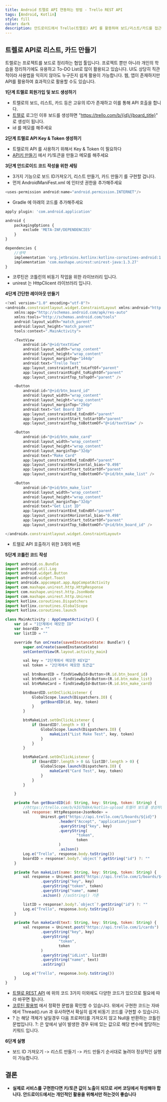 ```yaml
---
title: Android 트렐로 API 연동하는 방법 - Trello REST API
tags: [Android, Kotlin]
style: fill
color: dark
description: 안드로이드에서 Trello(트렐로) API 를 활용하여 보드/리스트/카드를 접근하고 활용하는 방법
---
```


## 트렐로 API로 리스트, 카드 만들기
트렐로는 프로젝트를 보드로 정리하는 협업 툴입니다. 프로젝트 뿐만 아니라 개인의 학습을 정리하기에도 유용하고 To-DO List로 많이 활용되고 있습니다. UI도 상당히 직관적이라 사용법을 익히지 않아도 누구든지 쉽게 활용이 가능합니다. 웹, 앱이 존재하지만 API를 활용하여 효과적으로 활용할 수도 있습니다.


**1단계 트렐로 회원가입 및 보드 생성하기**
- 트렐로의 보드, 리스트, 카드 등은 고유의 ID가 존재하고 이를 통해 API 호출을 합니다.
- [트렐로](https://trello.com/) 로그인 이후 보드를 생성하면 "https://trello.com/b/{id}/{board_title}" 로 생성이 됩니다.
- id 를 메모를 해주세요


**2단계 트렐로 API Key & Token 생성하기**
- 트렐로의 API 를 사용하기 위해서 Key & Token 이 필요하다
- [API키 만들기](https://trello.com/app-key) 에서 키/토큰을 만들고 메모를 해주세요


**3단계 안드로이드 코드 작성을 위한 세팅**
- 3가지 기능으로 보드 ID가져오기, 리스트 만들기, 카드 만들기 를 구현할 겁니다.
- 먼저 AndroidManiFest.xml 에 인터넷 권한을 추가해주세요

```javascript
<uses-permission android:name="android.permission.INTERNET"/>
```

- Gradle 에 아래의 코드를 추가해주세요

```javascript
apply plugin: 'com.android.application'

android {
    packagingOptions {
        exclude 'META-INF/DEPENDENCIES'
    }
}

dependencies {
    //생략
    implementation 'org.jetbrains.kotlinx:kotlinx-coroutines-android:1.3.9'
    implementation 'com.mashape.unirest:unirest-java:1.3.27'
}
```
- 코루틴은 코틀린의 비동기 작업을 위한 라이브러리 입니다.
- unirest 는 HttpClicent 라이브러리 입니다.

**4단계 간단한 레이아웃 만들기**

```javascript
<?xml version="1.0" encoding="utf-8"?>
<androidx.constraintlayout.widget.ConstraintLayout xmlns:android="http://schemas.android.com/apk/res/android"
    xmlns:app="http://schemas.android.com/apk/res-auto"
    xmlns:tools="http://schemas.android.com/tools"
    android:layout_width="match_parent"
    android:layout_height="match_parent"
    tools:context=".MainActivity">

    <TextView
        android:id="@+id/textView"
        android:layout_width="wrap_content"
        android:layout_height="wrap_content"
        android:layout_marginTop="144dp"
        android:text="Trello Test"
        app:layout_constraintLeft_toLeftOf="parent"
        app:layout_constraintRight_toRightOf="parent"
        app:layout_constraintTop_toTopOf="parent" />

    <Button
        android:id="@+id/btn_board_id"
        android:layout_width="wrap_content"
        android:layout_height="wrap_content"
        android:layout_marginTop="29dp"
        android:text="Get Board ID"
        app:layout_constraintEnd_toEndOf="parent"
        app:layout_constraintStart_toStartOf="parent"
        app:layout_constraintTop_toBottomOf="@+id/textView" />

    <Button
        android:id="@+id/btn_make_card"
        android:layout_width="wrap_content"
        android:layout_height="wrap_content"
        android:layout_marginTop="32dp"
        android:text="Make Card"
        app:layout_constraintEnd_toEndOf="parent"
        app:layout_constraintHorizontal_bias="0.498"
        app:layout_constraintStart_toStartOf="parent"
        app:layout_constraintTop_toBottomOf="@+id/btn_make_list" />

    <Button
        android:id="@+id/btn_make_list"
        android:layout_width="wrap_content"
        android:layout_height="wrap_content"
        android:layout_marginTop="32dp"
        android:text="Get List ID"
        app:layout_constraintEnd_toEndOf="parent"
        app:layout_constraintHorizontal_bias="0.498"
        app:layout_constraintStart_toStartOf="parent"
        app:layout_constraintTop_toBottomOf="@+id/btn_board_id" />

</androidx.constraintlayout.widget.ConstraintLayout>
```
- 트렐로 API 호출하기 위한 3개의 버튼

**5단계 코틀린 코드 작성**

```javascript
import android.os.Bundle
import android.util.Log
import android.widget.Button
import android.widget.Toast
import androidx.appcompat.app.AppCompatActivity
import com.mashape.unirest.http.HttpResponse
import com.mashape.unirest.http.JsonNode
import com.mashape.unirest.http.Unirest
import kotlinx.coroutines.Dispatchers
import kotlinx.coroutines.GlobalScope
import kotlinx.coroutines.launch

class MainActivity : AppCompatActivity() {
    var id = "1단계에서 메모한 ID"
    var boardID = ""
    var listID = ""

    override fun onCreate(savedInstanceState: Bundle?) {
        super.onCreate(savedInstanceState)
        setContentView(R.layout.activity_main)

        val key = "2단계에서 메모한 KEY값"
        val token = "2단계에서 메모한 토큰값"

        val btnBoardID = findViewById<Button>(R.id.btn_board_id)
        val btnMakeList = findViewById<Button>(R.id.btn_make_list)
        val btnMakeCard = findViewById<Button>(R.id.btn_make_card)

        btnBoardID.setOnClickListener {
            GlobalScope.launch(Dispatchers.IO) {
                getBoardID(id, key, token)
            }
        }

        btnMakeList.setOnClickListener {
            if (boardID?.length > 0) {
                GlobalScope.launch(Dispatchers.IO) {
                    makeList("List Make Test", key, token)
                }
            }
        }

        btnMakeCard.setOnClickListener {
            if (boardID?.length > 0 && listID?.length > 0) {
                GlobalScope.launch(Dispatchers.IO) {
                    makeCard("Card Test", key, token)
                }
            }
        }

    }

    private fun getBoardID(id: String, key: String, token: String) {
        //https://trello.com/b/kIG7bBk4/kotlin-upload 트렐러 보드를 생성하면 b/뒤에 있는 부분이 ID값
        val response: HttpResponse<JsonNode> =
                Unirest.get("https://api.trello.com/1/boards/${id}")
                        .header("Accept", "application/json")
                        .queryString("key", key)
                        .queryString(
                                "token",
                                token
                        )
                        .asJson()
        Log.e("Trello", response.body.toString())
        boardID = response?.body?.`object`?.getString("id") ?: ""
    }

    private fun makeList(name: String, key: String, token: String) {
        val response = Unirest.post("https://api.trello.com/1/boards/${boardID}/lists")
                .queryString("key", key)
                .queryString("token", token)
                .queryString("name", name)
                .asJson() //asString() 기존

        listID = response?.body?.`object`?.getString("id") ?: ""
        Log.e("Trello", response.body.toString())
    }

    private fun makeCard(text: String, key: String, token: String) {
        val response = Unirest.post("https://api.trello.com/1/cards")
                .queryString("key", key)
                .queryString(
                        "token",
                        token
                )
                .queryString("idList", listID)
                .queryString("name", text)
                .asString()

        Log.e("Trello", response.body.toString())
    }
}
```

- [트렐로 REST API](https://developer.atlassian.com/cloud/trello/rest/api-group-boards/) 에 위의 코드 3가지 이외에도 다양한 코드가 있으므로 필요에 따라 바꾸면 됩니다.
- [코루틴 활용법](https://developer.android.com/kotlin/coroutines?hl=ko) 에서 정확한 문법을 확인할 수 있습니다. 위에서 구현한 코드는 자바에서 Thread().run 과 유사하면서 확실히 쉽게 비동기 코드를 구현할 수 있습니다.
- ? 는 해당 객체가 널일경우 다음 프로퍼티를 가져오지 않고 Null을 반환하는 코틀린 문법입니다. ?: 은 앞에서 널이 발생한 경우 뒤에 있는 값으로 해당 변수에 할당하는 키워드 입니다.

**6단계 실행**
- 보드 ID 가져오기 -> 리스트 만들기 -> 카드 만들기 순서대로 눌려야 정상적인 실행이 가능합니다.


## 결론
- **실제로 서비스를 구현한다면 키/토큰 값이 노출이 되므로 서버 코딩에서 작성해야 합니다. 안드로이드에서는 개인적인 활용을 위해서만 하는것이 좋습니다**
